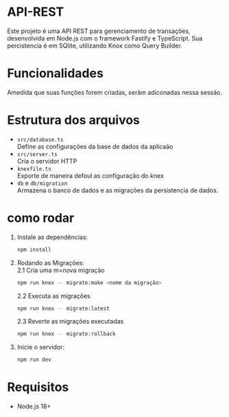 # API-REST
Este projeto é uma API REST para gerenciamento de transações, desenvolvida em Node.js com o framework Fastify e TypeScript. Sua percistencia é em SQlite, utilizando Knox como Query Builder.

# Funcionalidades
Amedida que suas funções forem criadas, serãm adiconadas nessa sessão.

# Estrutura dos arquivos
- `src/database.ts`  
    Define as configurações da base de dados da aplicaão
- `src/server.ts`   
    Cria o servidor HTTP
- `knexfile.ts`   
    Exporte de maneira defoul as configuração do knex
- `db` e `db/migration`   
    Armazena o banco de dados e as migrações da persistencia de dados.

# como rodar
1. Instale as dependências:
   ```bash
   npm install
   ```

2. Rodando as Migrações:    
    2.1 Cria uma m=nova migração
   ```bash
   npm run knex -- migrate:make <nome da migração>
   ```
   2.2 Executa as migrações
   ```bash
   npm run knex -- migrate:latest
   ```
   2.3 Reverte as migrações executadas
   ```bash
   npm run knex -- migrate:rollback
   ```

3. Inicie o servidor:
   ```bash
   npm run dev
   ```

# Requisitos
- Node.js 18+
